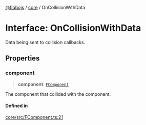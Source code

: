 [@fibbojs](/api/index) / [core](/api/core) / OnCollisionWithData

# Interface: OnCollisionWithData

Data being sent to collision callbacks.

## Properties

### component

> **component**: [`FComponent`](../classes/FComponent.md)

The component that collided with the component.

#### Defined in

[core/src/FComponent.ts:21](https://github.com/fibbojs/fibbo/blob/75419f67767d6eabd45ee5e8c5b1df60af1ac8f3/packages/core/src/FComponent.ts#L21)
